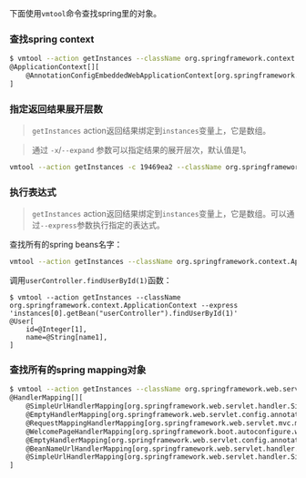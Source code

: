 下面使用`vmtool`命令查找spring里的对象。

### 查找spring context

```bash
$ vmtool --action getInstances --className org.springframework.context.ApplicationContext 
@ApplicationContext[][
    @AnnotationConfigEmbeddedWebApplicationContext[org.springframework.boot.context.embedded.AnnotationConfigEmbeddedWebApplicationContext@12028586: startup date [Thu May 13 16:08:38 UTC 2021]; root of context hierarchy],
]
```

### 指定返回结果展开层数

> `getInstances` action返回结果绑定到`instances`变量上，它是数组。

> 通过 `-x`/`--expand` 参数可以指定结果的展开层次，默认值是1。

```bash 
vmtool --action getInstances -c 19469ea2 --className org.springframework.context.ApplicationContext -x 2
```

### 执行表达式

> `getInstances` action返回结果绑定到`instances`变量上，它是数组。可以通过`--express`参数执行指定的表达式。

查找所有的spring beans名字：

```bash
vmtool --action getInstances --className org.springframework.context.ApplicationContext --express 'instances[0].getBeanDefinitionNames()'
```

调用`userController.findUserById(1)`函数：

```
$ vmtool --action getInstances --className org.springframework.context.ApplicationContext --express 'instances[0].getBean("userController").findUserById(1)'
@User[
    id=@Integer[1],
    name=@String[name1],
]
```

### 查找所有的spring mapping对象

```bash
$ vmtool --action getInstances --className org.springframework.web.servlet.HandlerMapping
@HandlerMapping[][
    @SimpleUrlHandlerMapping[org.springframework.web.servlet.handler.SimpleUrlHandlerMapping@5d3819c8],
    @EmptyHandlerMapping[org.springframework.web.servlet.config.annotation.WebMvcConfigurationSupport$EmptyHandlerMapping@11d509ba],
    @RequestMappingHandlerMapping[org.springframework.web.servlet.mvc.method.annotation.RequestMappingHandlerMapping@56a5f2e3],
    @WelcomePageHandlerMapping[org.springframework.boot.autoconfigure.web.WebMvcAutoConfiguration$WelcomePageHandlerMapping@4c0a4ed3],
    @EmptyHandlerMapping[org.springframework.web.servlet.config.annotation.WebMvcConfigurationSupport$EmptyHandlerMapping@51e1f8c3],
    @BeanNameUrlHandlerMapping[org.springframework.web.servlet.handler.BeanNameUrlHandlerMapping@68c0a39c],
    @SimpleUrlHandlerMapping[org.springframework.web.servlet.handler.SimpleUrlHandlerMapping@110b768d],
]
```
